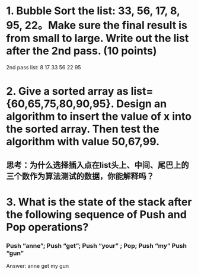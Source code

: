 # 1. Bubble Sort the list: 33, 56, 17, 8, 95, 22。Make sure the final result is from small to large. Write out the list after the 2nd pass. (10 points)
2nd pass list: 8 17 33 56 22 95

# 2. Give a sorted array as list={60,65,75,80,90,95}. Design an algorithm to insert the value of x into the sorted array. Then test the algorithm with value 50,67,99.
## 思考：为什么选择插入点在list头上、中间、尾巴上的三个数作为算法测试的数据，你能解释吗？


# 3. What is the state of the stack after the following sequence of Push and Pop operations?
### Push “anne”; Push “get”; Push “your” ; Pop; Push “my” Push “gun” 
Answer: anne get my gun